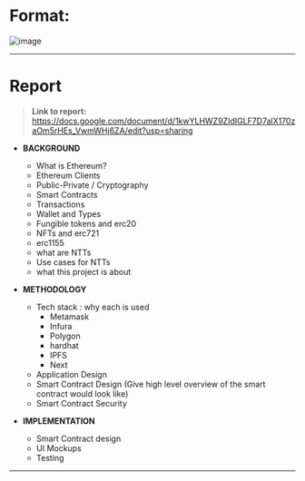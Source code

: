 # Format: 

![image](https://user-images.githubusercontent.com/51917666/160225590-a54f7981-2b32-4a18-ab6e-5740f9c9ee54.png)

---

# Report

>**Link to report:** https://docs.google.com/document/d/1kwYLHWZ9ZIdIGLF7D7alX170zaOm5rHEs_VwmWHj6ZA/edit?usp=sharing

- **BACKGROUND**
  - What is Ethereum?
  - Ethereum Clients 
  - Public-Private / Cryptography
  - Smart Contracts
  - Transactions
  - Wallet and Types
  - Fungible tokens and erc20   
  - NFTs and erc721
  - erc1155
  - what are NTTs
  - Use cases for NTTs
  - what this project is about

- **METHODOLOGY**
  - Tech stack : why each is used
    - Metamask
    - Infura
    - Polygon
    - hardhat
    - IPFS
    - Next 
  - Application Design
  - Smart Contract Design (Give high level overview of the smart contract would look like)
  - Smart Contract Security


- **IMPLEMENTATION**
  - Smart Contract design
  - UI Mockups
  - Testing
  
---
  
  







